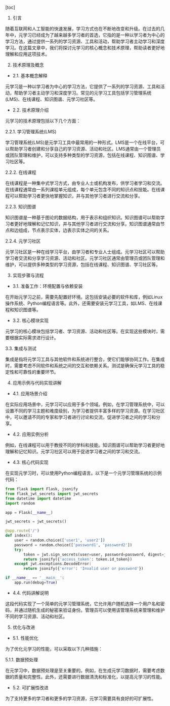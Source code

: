 
[toc]                    
                
                
1. 引言

随着互联网和人工智能的快速发展，学习方式也在不断地改变和升级。在过去的几年中，元学习已经成为了越来越多学习者的首选，它指的是一种以学习者为中心的学习方法，通过提供一系列的学习资源、工具和活动，帮助学习者主动学习和深度学习。在这篇文章中，我们将探讨元学习的核心概念和技术原理，帮助读者更好地理解和应用这项技术。

2. 技术原理及概念

- 2.1. 基本概念解释

元学习是一种以学习者为中心的学习方法，它提供了一系列的学习资源、工具和活动，帮助学习者主动学习和深度学习。常见的元学习工具包括学习管理系统(LMS)、在线课程、知识图谱、元学习社区等。

- 2.2. 技术原理介绍

元学习的技术原理包括以下几个方面：

2.2.1. 学习管理系统(LMS)

学习管理系统(LMS)是元学习工具中最常用的一种形式。LMS是一个在线平台，可以帮助学习者创建和分享自己的学习资源、活动和社区。LMS通常由一个管理员或团队管理和维护，可以支持多种类型的学习资源，包括在线课程、知识图谱、学习社区等。

2.2.2. 在线课程

在线课程是一种集中式学习方式，由专业人士或机构发布，供学习者学习和交流。在线课程通常由一系列课程单元组成，每个单元包含不同的知识点和技能。在线课程可以帮助学习者更快地掌握知识，并与其他学习者进行交流和分享。

2.2.3. 知识图谱

知识图谱是一种基于图论的数据结构，用于表示和组织知识。知识图谱可以帮助学习者更好地理解和记忆知识，并与其他学习者进行交流和分享。知识图谱通常由节点和边组成，节点表示实体，边表示实体之间的关系。

2.2.4. 元学习社区

元学习社区是一种在线学习平台，由学习者和专业人士组成。元学习社区可以帮助学习者交流和分享学习资源、活动和社区。元学习社区通常由管理员或团队管理和维护，可以提供多种类型的学习资源，包括在线课程、知识图谱、学习社区等。

3. 实现步骤与流程

- 3.1. 准备工作：环境配置与依赖安装

在开始元学习之前，需要先配置好环境。这包括安装必要的软件和库，例如Linux操作系统、Python编程语言等。此外，还需要安装元学习工具，如LMS、在线课程和知识图谱等。

- 3.2. 核心模块实现

元学习的核心模块包括学习者、学习资源、活动和社区等。在实现这些模块时，需要根据实际需求进行设计。

3.3. 集成与测试

集成是指将元学习工具与其他软件和系统进行整合，使它们能够协同工作。在集成时，需要考虑不同软件和系统之间的交互和依赖关系。测试是确保元学习工具的稳定性和可靠性的重要环节。

4. 应用示例与代码实现讲解

- 4.1. 应用场景介绍

在实际应用场景中，元学习可以应用于多个领域。例如，在学习管理系统中，可以设置不同的学习主题和难度级别，为学习者提供丰富多样的学习资源。在学习社区中，可以邀请不同的专家和学习者进行讨论和交流，促进学习者之间的学习和分享。

- 4.2. 应用实例分析

例如，在线课程可以用于教授不同的学科和技能。知识图谱可以帮助学习者更好地理解和记忆知识。元学习社区可以用于促进学习者之间的学习和交流。

- 4.3. 核心代码实现

在实现元学习时，可以使用Python编程语言。以下是一个元学习管理系统的示例代码：

```python
from flask import Flask, jsonify
from flask_jwt_secrets import jwt_secrets
from datetime import datetime
import random

app = Flask(__name__)

jwt_secrets = jwt_secrets()

@app.route('/')
def index():
    user = random.choice(['user1', 'user2'])
    password = random.choice(['password1', 'password2'])
    try:
        token = jwt.sign_secrets(user=user, password=password, digest=jwt_secrets.update(random.choice(['secret1','secret2'])), algorithms=[secrets.RS256])
        return jsonify({'access_token': token.id_token})
    except jwt.exceptions.DecodeError:
        return jsonify({'error': 'Invalid user or password'})

if __name__ == '__main__':
    app.run(debug=True)
```

- 4.4. 代码讲解说明

这段代码实现了一个简单的元学习管理系统，它允许用户随机选择一个用户名和密码，并通过随机生成的秘密来验证身份。管理员可以使用该管理系统来管理和维护不同的学习资源、活动和社区。

5. 优化与改进

- 5.1. 性能优化

为了优化元学习的性能，可以采取以下几种措施：

5.1.1. 数据预处理

在元学习中，数据预处理是至关重要的。例如，在生成元学习数据时，需要考虑数据的质量和完整性。此外，还需要进行数据清洗和标准化，以提高元学习的性能。

- 5.2. 可扩展性改进

为了支持更多的学习者和更多的学习资源，元学习需要具有良好的可扩展性。

